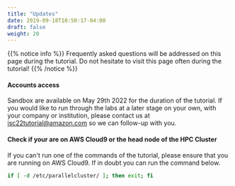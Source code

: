```yaml
---
title: "Updates"
date: 2019-09-18T10:50:17-04:00
draft: false
weight: 20
---
```


{{% notice info  %}}
Frequently asked questions will be addressed on this page during the tutorial. Do not hesitate to visit this page often during the tutorial!
{{% /notice %}}

#### Accounts access

Sandbox are available on May 29th 2022 for the duration of the tutorial. If you would like to run through the labs at a later stage on your own, with your company or institution, please contact us at isc22tutorial@amazon.com so we can follow-up with you.

#### Check if your are on AWS Cloud9 or the head node of the HPC Cluster

If you can't run one of the commands of the tutorial, please ensure that you are running on AWS Cloud9. If in doubt you can run the command below.

```bash
if [ -d /etc/parallelcluster/ ]; then exit; fi
```
